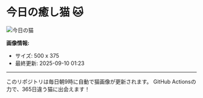 # 今日の癒し猫 🐱

![今日の猫](https://cdn2.thecatapi.com/images/d23.gif)

**画像情報:**
- サイズ: 500 x 375
- 最終更新: 2025-09-10 01:23

---

このリポジトリは毎日朝9時に自動で猫画像が更新されます。
GitHub Actionsの力で、365日違う猫に出会えます！
